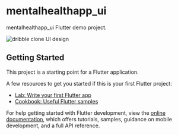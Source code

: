 # mentalhealthapp_ui

mentalhealthapp_ui Flutter demo project.

![dribble clone UI design](https://user-images.githubusercontent.com/116440070/206544278-3af189b1-4064-45bf-bd3d-ec80ff20b057.png)

## Getting Started

This project is a starting point for a Flutter application.

A few resources to get you started if this is your first Flutter project:

- [Lab: Write your first Flutter app](https://docs.flutter.dev/get-started/codelab)
- [Cookbook: Useful Flutter samples](https://docs.flutter.dev/cookbook)

For help getting started with Flutter development, view the
[online documentation](https://docs.flutter.dev/), which offers tutorials,
samples, guidance on mobile development, and a full API reference.

